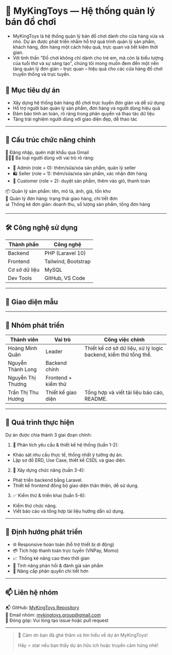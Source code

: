 # 🎠 MyKingToys — Hệ thống quản lý bán đồ chơi

 - MyKingToys là hệ thống quản lý bán đồ chơi dành cho cửa hàng vừa và nhỏ. Dự án được phát triển nhằm hỗ trợ quá trình quản lý sản phẩm, khách hàng, đơn hàng một cách hiệu quả, trực quan và tiết kiệm thời gian.
 - Với tinh thần "Đồ chơi không chỉ dành cho trẻ em, mà còn là biểu tượng của tuổi thơ và sự sáng tạo", chúng tôi mong muốn đem đến một nền tảng quản lý đơn giản – trực quan – hiệu quả cho các cửa hàng đồ chơi truyền thống và trực tuyến.



## 🎯 Mục tiêu dự án

- Xây dựng hệ thống bán hàng đồ chơi trực tuyến đơn giản và dễ sử dụng
- Hỗ trợ người bán quản lý sản phẩm, đơn hàng và người dùng hiệu quả
- Đảm bảo tính an toàn, rõ ràng trong phân quyền và thao tác dữ liệu
- Tăng trải nghiệm người dùng với giao diện đẹp, dễ thao tác

---

## 🧩 Cấu trúc chức năng chính

🔐 Đăng nhập, quên mật khẩu qua Gmail  
🧑‍🤝‍🧑 Ba loại người dùng với vai trò rõ ràng:

- 👑 Admin (role = 0): thêm/sửa/xóa sản phẩm, quản lý seller
- 🛍️ Seller (role = 1): thêm/sửa/xóa sản phẩm, xác nhận đơn hàng
- 🧸 Customer (role = 2): duyệt sản phẩm, thêm vào giỏ, thanh toán

📦 Quản lý sản phẩm: tên, mô tả, ảnh, giá, tồn kho  
🧾 Quản lý đơn hàng: trạng thái giao hàng, chi tiết đơn  
📊 Thống kê đơn giản: doanh thu, số lượng sản phẩm, tổng đơn hàng

---

## 🛠️ Công nghệ sử dụng

| Thành phần     | Công nghệ                |
|----------------|---------------------------|
| Backend        | PHP (Laravel 10)          |
| Frontend       | Tailwind, Bootstrap |
| Cơ sở dữ liệu  | MySQL                     |
| Dev Tools      | GitHub, VS Code           |

---

## 📸 Giao diện mẫu

> 

---

## 👥 Nhóm phát triển

| Thành viên             | Vai trò               | Công việc chính                           |
|------------------------|-----------------------|-------------------------------------------|
| Hoàng Minh Quân        | Leader                | Thiết kế cơ sở dữ liệu, xử lý logic backend, kiểm thử tổng thể.|
| Nguyễn Thành Long      | Backend chính         |  |
| Nguyễn Thị Thương      | Frontend + kiểm thử   |                   |
| Trần Thị Thu Hương     | Thiết kế giao diện    | Tổng hợp và viết tài liệu báo cáo, README. |

---

## 💬 Quá trình thực hiện

Dự án được chia thành 3 giai đoạn chính:

1. 📌 Phân tích yêu cầu & thiết kế hệ thống (tuần 1-2):
* Khảo sát nhu cầu thực tế, thống nhất ý tưởng dự án.
* Lập sơ đồ ERD, Use Case, thiết kế CSDL và giao diện.

2. 🧱 Xây dựng chức năng (tuần 3-4):
* Phát triển backend bằng Laravel.
* Thiết kế frontend đồng bộ giao diện thân thiện, dễ sử dụng.

3. ✅ Kiểm thử & triển khai (tuần 5-6):
* Kiểm thử chức năng.
* Viết báo cáo và tổng hợp tài liệu hướng dẫn sử dụng.

---

## 🌱 Định hướng phát triển

- 🌐 Responsive hoàn toàn (hỗ trợ thiết bị di động)
- 💳 Tích hợp thanh toán trực tuyến (VNPay, Momo)
- 📈 Thống kê nâng cao theo thời gian
- 📮 Tính năng phản hồi & đánh giá sản phẩm
- 🔐 Nâng cấp phân quyền chi tiết hơn

---

## 📫 Liên hệ nhóm

📬 GitHub: [MyKingToys Repository](https://github.com/your-ttthu-huong/mykingtoys)  
📧 Email nhóm: mykingtoys.group@gmail.com  
🧠 Đóng góp: Vui lòng tạo issue hoặc pull request

---

> 🤝 Cảm ơn bạn đã ghé thăm và tìm hiểu về dự án MyKingToys!
>  
> Hãy ⭐ star nếu bạn thấy dự án hữu ích hoặc truyền cảm hứng nhé!
